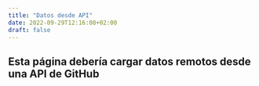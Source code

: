 ```yaml
---
title: "Datos desde API"
date: 2022-09-29T12:16:08+02:00
draft: false
---
```


## Esta página debería cargar datos remotos desde una API de GitHub